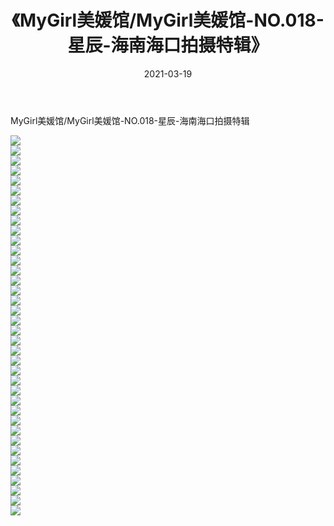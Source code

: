﻿---
layout: post
title:  《MyGirl美媛馆/MyGirl美媛馆-NO.018-星辰-海南海口拍摄特辑》
date:   2021-03-19
img: http://pic.660000.xyz/1:/网络美图/2021/MyGirl美媛馆/MyGirl美媛馆-NO.018-星辰-海南海口拍摄特辑/000.jpg
categories: [美女, 清纯, 唯美]
---

MyGirl美媛馆/MyGirl美媛馆-NO.018-星辰-海南海口拍摄特辑

 ![](http://pic.660000.xyz/1:/网络美图/2021/MyGirl美媛馆/MyGirl美媛馆-NO.018-星辰-海南海口拍摄特辑/001.jpg) <br>![](http://pic.660000.xyz/1:/网络美图/2021/MyGirl美媛馆/MyGirl美媛馆-NO.018-星辰-海南海口拍摄特辑/002.jpg) <br>![](http://pic.660000.xyz/1:/网络美图/2021/MyGirl美媛馆/MyGirl美媛馆-NO.018-星辰-海南海口拍摄特辑/003.jpg) <br>![](http://pic.660000.xyz/1:/网络美图/2021/MyGirl美媛馆/MyGirl美媛馆-NO.018-星辰-海南海口拍摄特辑/004.jpg) <br>![](http://pic.660000.xyz/1:/网络美图/2021/MyGirl美媛馆/MyGirl美媛馆-NO.018-星辰-海南海口拍摄特辑/005.jpg) <br>![](http://pic.660000.xyz/1:/网络美图/2021/MyGirl美媛馆/MyGirl美媛馆-NO.018-星辰-海南海口拍摄特辑/006.jpg) <br>![](http://pic.660000.xyz/1:/网络美图/2021/MyGirl美媛馆/MyGirl美媛馆-NO.018-星辰-海南海口拍摄特辑/007.jpg) <br>![](http://pic.660000.xyz/1:/网络美图/2021/MyGirl美媛馆/MyGirl美媛馆-NO.018-星辰-海南海口拍摄特辑/008.jpg) <br>![](http://pic.660000.xyz/1:/网络美图/2021/MyGirl美媛馆/MyGirl美媛馆-NO.018-星辰-海南海口拍摄特辑/009.jpg) <br>![](http://pic.660000.xyz/1:/网络美图/2021/MyGirl美媛馆/MyGirl美媛馆-NO.018-星辰-海南海口拍摄特辑/010.jpg) <br>![](http://pic.660000.xyz/1:/网络美图/2021/MyGirl美媛馆/MyGirl美媛馆-NO.018-星辰-海南海口拍摄特辑/011.jpg) <br>![](http://pic.660000.xyz/1:/网络美图/2021/MyGirl美媛馆/MyGirl美媛馆-NO.018-星辰-海南海口拍摄特辑/012.jpg) <br>![](http://pic.660000.xyz/1:/网络美图/2021/MyGirl美媛馆/MyGirl美媛馆-NO.018-星辰-海南海口拍摄特辑/013.jpg) <br>![](http://pic.660000.xyz/1:/网络美图/2021/MyGirl美媛馆/MyGirl美媛馆-NO.018-星辰-海南海口拍摄特辑/014.jpg) <br>![](http://pic.660000.xyz/1:/网络美图/2021/MyGirl美媛馆/MyGirl美媛馆-NO.018-星辰-海南海口拍摄特辑/015.jpg) <br>![](http://pic.660000.xyz/1:/网络美图/2021/MyGirl美媛馆/MyGirl美媛馆-NO.018-星辰-海南海口拍摄特辑/016.jpg) <br>![](http://pic.660000.xyz/1:/网络美图/2021/MyGirl美媛馆/MyGirl美媛馆-NO.018-星辰-海南海口拍摄特辑/017.jpg) <br>![](http://pic.660000.xyz/1:/网络美图/2021/MyGirl美媛馆/MyGirl美媛馆-NO.018-星辰-海南海口拍摄特辑/018.jpg) <br>![](http://pic.660000.xyz/1:/网络美图/2021/MyGirl美媛馆/MyGirl美媛馆-NO.018-星辰-海南海口拍摄特辑/019.jpg) <br>![](http://pic.660000.xyz/1:/网络美图/2021/MyGirl美媛馆/MyGirl美媛馆-NO.018-星辰-海南海口拍摄特辑/020.jpg) <br>![](http://pic.660000.xyz/1:/网络美图/2021/MyGirl美媛馆/MyGirl美媛馆-NO.018-星辰-海南海口拍摄特辑/021.jpg) <br>![](http://pic.660000.xyz/1:/网络美图/2021/MyGirl美媛馆/MyGirl美媛馆-NO.018-星辰-海南海口拍摄特辑/022.jpg) <br>![](http://pic.660000.xyz/1:/网络美图/2021/MyGirl美媛馆/MyGirl美媛馆-NO.018-星辰-海南海口拍摄特辑/023.jpg) <br>![](http://pic.660000.xyz/1:/网络美图/2021/MyGirl美媛馆/MyGirl美媛馆-NO.018-星辰-海南海口拍摄特辑/024.jpg) <br>![](http://pic.660000.xyz/1:/网络美图/2021/MyGirl美媛馆/MyGirl美媛馆-NO.018-星辰-海南海口拍摄特辑/025.jpg) <br>![](http://pic.660000.xyz/1:/网络美图/2021/MyGirl美媛馆/MyGirl美媛馆-NO.018-星辰-海南海口拍摄特辑/026.jpg) <br>![](http://pic.660000.xyz/1:/网络美图/2021/MyGirl美媛馆/MyGirl美媛馆-NO.018-星辰-海南海口拍摄特辑/027.jpg) <br>![](http://pic.660000.xyz/1:/网络美图/2021/MyGirl美媛馆/MyGirl美媛馆-NO.018-星辰-海南海口拍摄特辑/028.jpg) <br>![](http://pic.660000.xyz/1:/网络美图/2021/MyGirl美媛馆/MyGirl美媛馆-NO.018-星辰-海南海口拍摄特辑/029.jpg) <br>![](http://pic.660000.xyz/1:/网络美图/2021/MyGirl美媛馆/MyGirl美媛馆-NO.018-星辰-海南海口拍摄特辑/030.jpg) <br>![](http://pic.660000.xyz/1:/网络美图/2021/MyGirl美媛馆/MyGirl美媛馆-NO.018-星辰-海南海口拍摄特辑/031.jpg) <br>![](http://pic.660000.xyz/1:/网络美图/2021/MyGirl美媛馆/MyGirl美媛馆-NO.018-星辰-海南海口拍摄特辑/032.jpg) <br>![](http://pic.660000.xyz/1:/网络美图/2021/MyGirl美媛馆/MyGirl美媛馆-NO.018-星辰-海南海口拍摄特辑/033.jpg) <br>![](http://pic.660000.xyz/1:/网络美图/2021/MyGirl美媛馆/MyGirl美媛馆-NO.018-星辰-海南海口拍摄特辑/034.jpg) <br>![](http://pic.660000.xyz/1:/网络美图/2021/MyGirl美媛馆/MyGirl美媛馆-NO.018-星辰-海南海口拍摄特辑/035.jpg) <br>![](http://pic.660000.xyz/1:/网络美图/2021/MyGirl美媛馆/MyGirl美媛馆-NO.018-星辰-海南海口拍摄特辑/036.jpg) <br>![](http://pic.660000.xyz/1:/网络美图/2021/MyGirl美媛馆/MyGirl美媛馆-NO.018-星辰-海南海口拍摄特辑/037.jpg) <br>![](http://pic.660000.xyz/1:/网络美图/2021/MyGirl美媛馆/MyGirl美媛馆-NO.018-星辰-海南海口拍摄特辑/038.jpg) <br>